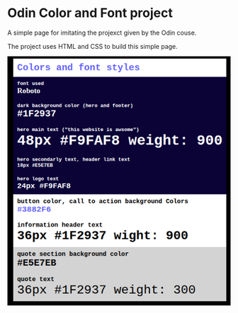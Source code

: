 # Odin Color and Font project

A simple page for imitating the projexct given by the Odin couse.

The project uses HTML and CSS to build this simple page.

![MY color and font page](../images/color.png)